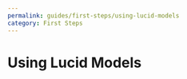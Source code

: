 ```yaml
---
permalink: guides/first-steps/using-lucid-models
category: First Steps
---
```


# Using Lucid Models
